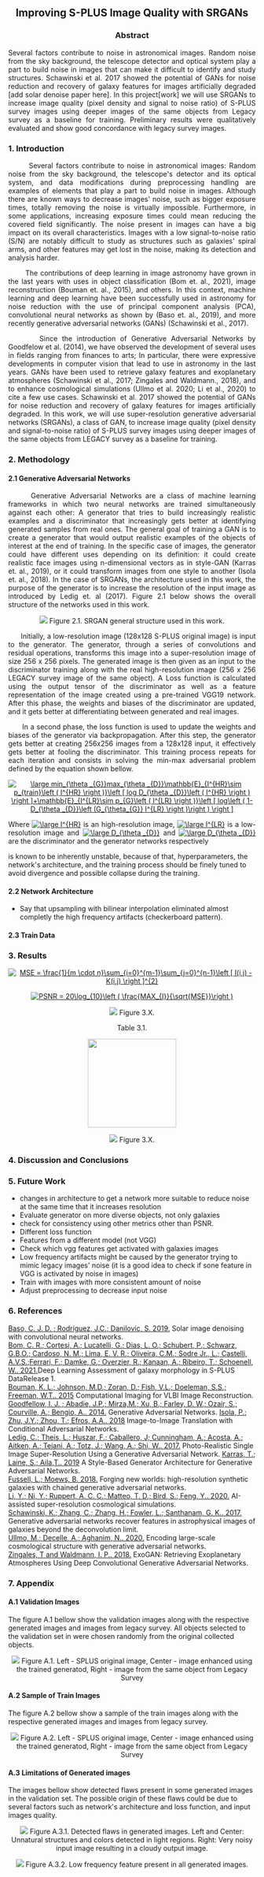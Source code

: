 <div align="center">
    <h2>Improving S-PLUS Image Quality with SRGANs</h2>
</div>

<div align="center">
<h3> Abstract </h3>
</div>

<p align="justify">
Several factors contribute to noise in astronomical images. Random noise from the sky background, the telescope detector and optical system play a part to build noise in images that can make it difficult to identify and study structures. Schawinski et al. 2017 showed the potential of GANs for noise reduction and recovery of galaxy features for images artificially degraded [add solar denoise paper here]. In this project[work] we will use SRGANs to increase image quality (pixel density and signal to noise ratio) of S-PLUS survey images using deeper images of the same objects from Legacy survey as a baseline for training. Preliminary results were qualitatively evaluated and show good concordance with legacy survey images.
</p>

### 1. Introduction

<p align="justify">
&nbsp;&nbsp;&nbsp;&nbsp;&nbsp;&nbsp; Several factors contribute to noise in astronomical images: Random noise from the sky background, the telescope's detector and its optical system, and data modifications during preprocessing handling are examples of elements that play a part to build noise in images. Although there are known ways to decrease images' noise, such as bigger exposure times, totally removing the noise is virtually impossible. Furthermore, in some applications, increasing exposure times could mean reducing the covered field significantly. The noise present in images can have a big impact on its overall characteristics. Images with a low signal-to-noise ratio (S/N) are notably difficult to study as structures such as galaxies' spiral arms, and other features may get lost in the noise, making its detection and analysis harder. 
</p>
<p align="justify">
&nbsp;&nbsp;&nbsp;&nbsp;&nbsp;&nbsp; The contributions of deep learning in image astronomy have grown in the last years with uses in object classification (Bom et. al., 2021), image reconstruction (Bouman et. al., 2015), and others. In this context, machine learning and deep learning have been successfully used in astronomy for noise reduction with the use of principal component analysis (PCA), convolutional neural networks as shown by (Baso et. al., 2019), and more recently generative adversarial networks (GANs) (Schawinski et al., 2017).
</p>

<p align="justify">
&nbsp;&nbsp;&nbsp;&nbsp;&nbsp;&nbsp; Since the introduction of Generative Adversarial Networks by Goodfelow et al. (2014), we have observed the development of several uses in fields ranging from finances to arts; In particular, there were expressive developments in computer vision that lead to use in astronomy in the last years. GANs have been used to retrieve galaxy features and exoplanetary atmospheres  (Schawinski et al., 2017; Zingales and Waldmann., 2018), and to enhance cosmological simulations (Ullmo et al. 2020; Li et al., 2020) to cite a few use cases. Schawinski et al. 2017 showed the potential of GANs for noise reduction and recovery of galaxy features for images artificially degraded. In this work, we will use super-resolution generative adversarial networks (SRGANs), a class of GAN, to increase image quality (pixel density and signal-to-noise ratio) of S-PLUS survey images using deeper images of the same objects from LEGACY survey as a baseline for training.
</p>

### 2. Methodology

#### 2.1 Generative Adversarial Networks

<p align="justify">
&nbsp;&nbsp;&nbsp;&nbsp;&nbsp;&nbsp;Generative Adversarial Networks are a class of machine learning frameworks in which two neural networks are trained simultaneously against each other: A generator that tries to build increasingly realistic examples and a discriminator that increasingly gets better at identifying generated samples from real ones. The general goal of training a GAN is to create a generator that would output realistic examples of the objects of interest at the end of training. In the specific case of images, the generator could have different uses depending on its definition: it could create realistic face images using n-dimensional vectors as in style-GAN (Karras et. al., 2019), or it could transform images from one style to another (Isola et. al., 2018). In the case of SRGANs, the architecture used in this work, the purpose of the generator is to increase the resolution of the input image as introduced by Ledig et. al (2017). Figure 2.1 below shows the overall structure of the networks used in this work.
</p>

<p align="center">
  <img  src="./images/schematics.png"/>   
  Figure 2.1. SRGAN general structure used in this work.
</p>

<p align="justify">
&nbsp;&nbsp;&nbsp;&nbsp;&nbsp;&nbsp;Initially, a low-resolution image (128x128 S-PLUS original image) is input to the generator. The generator, through a series of convolutions and residual operations, transforms this image into a super-resolution image of size 256 x 256 pixels. The generated image is then given as an input to the discriminator training along with the real high-resolution image (256 x 256 LEGACY survey image of the same object). A Loss function is calculated using the output tensor of the discriminator as well as a feature representation of the image created using a pre-trained VGG19 network. After this phase, the weights and biases of the discriminator are updated, and it gets better at differentiating between generated and real images.
</p>

<p align="justify">
&nbsp;&nbsp;&nbsp;&nbsp;&nbsp;&nbsp;In a second phase, the loss function is used to update the weights and biases of the generator via backpropagation. After this step, the generator gets better at creating 256x256 images from a 128x128 input, it effectively gets better at fooling the discriminator. This training process repeats for each iteration and consists in solving the min-max adversarial problem defined by the equation shown bellow.
</p>

<p align="center">
<a href="https://www.codecogs.com/eqnedit.php?latex=\large&space;min_{\theta&space;_{G}}max_{\theta&space;_{D}}\mathbb{E}_{I^{HR}\sim&space;p_{train}\left&space;(&space;I^{HR}&space;\right&space;)}\left&space;[&space;log&space;D_{\theta&space;_{D}}\left&space;(&space;I^{HR}&space;\right&space;)&space;\right&space;]&plus;\mathbb{E}_{I^{LR}\sim&space;p_{G}\left&space;(&space;I^{LR}&space;\right&space;)}\left&space;[&space;log\left&space;(&space;1-&space;D_{\theta&space;_{D}}\left&space;(G_{\theta_{G}}&space;I^{LR}&space;\right&space;)\right&space;)&space;\right&space;]" target="_blank"><img src="https://latex.codecogs.com/svg.latex?\large&space;min_{\theta&space;_{G}}max_{\theta&space;_{D}}\mathbb{E}_{I^{HR}\sim&space;p_{train}\left&space;(&space;I^{HR}&space;\right&space;)}\left&space;[&space;log&space;D_{\theta&space;_{D}}\left&space;(&space;I^{HR}&space;\right&space;)&space;\right&space;]&plus;\mathbb{E}_{I^{LR}\sim&space;p_{G}\left&space;(&space;I^{LR}&space;\right&space;)}\left&space;[&space;log\left&space;(&space;1-&space;D_{\theta&space;_{D}}\left&space;(G_{\theta_{G}}&space;I^{LR}&space;\right&space;)\right&space;)&space;\right&space;]" title="\large min_{\theta _{G}}max_{\theta _{D}}\mathbb{E}_{I^{HR}\sim p_{train}\left ( I^{HR} \right )}\left [ log D_{\theta _{D}}\left ( I^{HR} \right ) \right ]+\mathbb{E}_{I^{LR}\sim p_{G}\left ( I^{LR} \right )}\left [ log\left ( 1- D_{\theta _{D}}\left (G_{\theta_{G}} I^{LR} \right )\right ) \right ]" />
</a>
</p>

<p align="justify">
Where <a href="https://www.codecogs.com/eqnedit.php?latex=\large&space;I^{HR}" target="_blank"><img src="https://latex.codecogs.com/svg.latex?\large&space;I^{HR}" title="\large I^{HR}" /></a> is an high-resolution image, <a href="https://www.codecogs.com/eqnedit.php?latex=\large&space;I^{LR}" target="_blank"><img src="https://latex.codecogs.com/svg.latex?\large&space;I^{LR}" title="\large I^{LR}" /></a> is a low-resolution image and <a href="https://www.codecogs.com/eqnedit.php?latex=\large&space;D_{\theta&space;_{D}}" target="_blank"><img src="https://latex.codecogs.com/svg.latex?\large&space;D_{\theta&space;_{D}}" title="\large D_{\theta _{D}}" /></a> and <a href="https://www.codecogs.com/eqnedit.php?latex=\large&space;D_{\theta&space;_{D}}" target="_blank"><img src="https://latex.codecogs.com/svg.latex?\large&space;D_{\theta&space;_{D}}" title="\large D_{\theta _{D}}" /></a> are the discriminator and the generator networks respectively
</p>

is known to be inherently unstable, because of that, hyperparameters, the network's architecture, and the training process should be finely tuned to avoid divergence and possible collapse during the training.

#### 2.2 Network Architecture

- Say that upsampling with bilinear interpolation eliminated almost completly the high frequency artifacts (checkerboard pattern).


#### 2.3 Train Data

### 3. Results

<p align="center">
<a href="https://www.codecogs.com/eqnedit.php?latex=MSE&space;=&space;\frac{1}{m&space;\cdot&space;n}\sum_{i=0}^{m-1}\sum_{j=0}^{n-1}\left&space;[&space;I(i,j)&space;-&space;K(i,j)&space;\right&space;]^{2}" target="_blank"><img src="https://latex.codecogs.com/svg.latex?MSE&space;=&space;\frac{1}{m&space;\cdot&space;n}\sum_{i=0}^{m-1}\sum_{j=0}^{n-1}\left&space;[&space;I(i,j)&space;-&space;K(i,j)&space;\right&space;]^{2}" title="MSE = \frac{1}{m \cdot n}\sum_{i=0}^{m-1}\sum_{j=0}^{n-1}\left [ I(i,j) - K(i,j) \right ]^{2}" />
</a>
</p>

<p align="center">
<a href="https://www.codecogs.com/eqnedit.php?latex=PSNR&space;=&space;20\log_{10}\left&space;(&space;\frac{MAX_{I}}{\sqrt{MSE}}\right&space;)" target="_blank"><img src="https://latex.codecogs.com/svg.latex?PSNR&space;=&space;20\log_{10}\left&space;(&space;\frac{MAX_{I}}{\sqrt{MSE}}\right&space;)" title="PSNR = 20\log_{10}\left ( \frac{MAX_{I}}{\sqrt{MSE}}\right )" />
 </a>
</p>


<p align="center">
  <img src="./images/validation_images.png"/>   
  Figure 3.X. 
</p>

<p align="center">
  Table 3.1. 
</p>
<p align="center">
  <img height = "180" src="./images/PSNR.png"/>   
</p>

<p align="center">
  <img src="./images/histogram.png"/>   
  Figure 3.X. 
</p>

### 4. Discussion and Conclusions

### 5. Future Work
- changes in architecture to get a network more suitable to reduce noise at the same time that it increases resolution
- Evaluate generator on more diverse objects, not only galaxies
- check for consistency using other metrics other than PSNR.
- Different loss function
- Features from a different model (not VGG)
- Check which vgg features get activated with galaxies images
- Low frequency artifacts might be caused by the generator trying to mimic legacy images' noise (it is a good idea to check if sone feature in VGG is activated by noise in images)
- Train with images with more consistent amount of noise
- Adjust preprocessing to decrease input noise

### 6. References

[Baso, C. J. D. ; Rodríguez, J.C.; Danilovic, S. 2019.](https://arxiv.org/abs/1908.02815) Solar image denoising with convolutional neural networks.    
[Bom, C. R.; Cortesi, A.; Lucatelli, G.; Dias, L. O.; Schubert, P.; Schwarz, G.B.O.; Cardoso, N. M.; Lima, E. V. R.; Oliveira, C.M.; Sodre Jr., L.; Castelli, A.V.S.;Ferrari, F.; Damke, G.; Overzier, R.; Kanaan, A.; Ribeiro, T.; Schoenell, W.. 2021.](https://arxiv.org/abs/2104.00018)Deep Learning Assessment of galaxy morphology in S-PLUS DataRelease 1.    
[Bouman, K. L.; Johnson, M.D.; Zoran, D.; Fish, V.L.; Doeleman, S.S.; Freeman, W.T.. 2015](https://arxiv.org/abs/1512.01413) Computational Imaging for VLBI Image Reconstruction.   
[Goodfellow, I. J. ; Abadie, J.P.; Mirza,M.; Xu, B.; Farley, D. W.; Ozair, S.; Courville, A.; Bengio, A.. 2014.](https://arxiv.org/abs/1406.2661) Generative Adversarial Networks.
[Isola, P.; Zhu, J.Y.; Zhou, T.; Efros, A.A.. 2018](https://arxiv.org/abs/1611.07004) Image-to-Image Translation with Conditional Adversarial Networks.   
[Ledig, C.; Theis, L.; Huszar, F.; Caballero, J; Cunningham, A.; Acosta, A.; Aitken, A.; Tejani, A.; Totz, J.; Wang, A.; Shi, W.. 2017.](https://arxiv.org/abs/1609.04802) Photo-Realistic Single Image Super-Resolution Using a Generative Adversarial Network. 
[Karras, T.; Laine, S.; Aila,T.. 2019](https://arxiv.org/abs/1611.07004) A Style-Based Generator Architecture for Generative Adversarial Networks.    
[Fussell, L.; Moews, B. 2018.](https://arxiv.org/abs/1811.03081) Forging new worlds: high-resolution synthetic galaxies with chained generative adversarial networks.       
[Li, Y.; Ni, Y.; Ruppert, A. C. C.; Matteo, T. D.; Bird, S.; Feng, Y.. 2020.](https://arxiv.org/abs/2010.06608) AI-assisted super-resolution cosmological simulations.   
[Schawinski, K.; Zhang, C.; Zhang, H.; Fowler, L.; Santhanam, G. K.. 2017.](https://academic.oup.com/mnrasl/article/467/1/L110/2931732) Generative adversarial networks recover features in astrophysical images of galaxies beyond the deconvolution limit.   
[Ullmo, M.; Decelle, A.; Aghanim, N.. 2020.](https://arxiv.org/abs/2011.05244) Encoding large-scale cosmological structure with generative adversarial networks.   
[Zingales, T and Waldmann, I. P.. 2018.](https://arxiv.org/abs/1806.02906) ExoGAN: Retrieving Exoplanetary Atmospheres Using Deep Convolutional Generative Adversarial Networks.   

### 7. Appendix
#### A.1 Validation Images

The figure A.1 bellow show the validation images along with the respective generated images and images from legacy survey. All objects selected to the validation set in were chosen randomly from the original collected objects.

<p align="center">
  <img src="./images/validation.png"/>
  Figure A.1. Left - SPLUS original image, Center - image enhanced using the trained generatod, Right - image from the same object from Legacy Survey
</p>

#### A.2 Sample of Train Images

The figure A.2 bellow show a sample of the train images along with the respective generated images and images from legacy survey.

<p align="center">
  <img src="./images/train.png"/>
  Figure A.2. Left - SPLUS original image, Center - image enhanced using the trained generatod, Right - image from the same object from Legacy Survey
</p>

#### A.3 Limitations of Generated images

The images bellow show detected flaws present in some generated images in the validation set. The possible origin of these flaws could be due to several factors such as network's architecture and loss function, and input images quality. 

<p align="center">
  <img src="./images/limitations_01.png"/>   
  Figure A.3.1. Detected flaws in generated images. Left and Center: Unnatural structures and colors detected in light regions. Right: Very noisy input image resulting in a cloudy output image. 
</p>
    
<p align="center">
  <img src="./images/limitations_02.png"/>       
  Figure A.3.2. Low frequency feature present in all generated images.
</p>